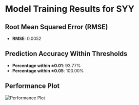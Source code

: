 # Model Training Results for SYY

## Root Mean Squared Error (RMSE)
- **RMSE**: 0.0052

## Prediction Accuracy Within Thresholds
- **Percentage within ±0.01**: 93.77%
- **Percentage within ±0.05**: 100.00%

## Performance Plot
![Performance Plot](../imgs/SYY.png)
